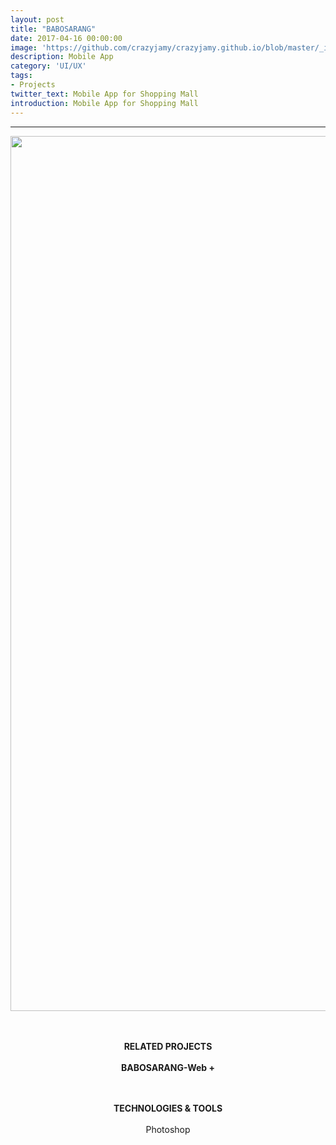 ```yaml
---
layout: post
title: "BABOSARANG"
date: 2017-04-16 00:00:00
image: 'https://github.com/crazyjamy/crazyjamy.github.io/blob/master/_images/_thumbnail/babosarang-m.png?raw=true'
description: Mobile App
category: 'UI/UX'
tags:
- Projects
twitter_text: Mobile App for Shopping Mall
introduction: Mobile App for Shopping Mall
---
```


---

<div align="center">
<img src="https://github.com/crazyjamy/crazyjamy.github.io/blob/master/_images/_post/babosarang/mobile-ui-babosarang_01.jpg?raw=true" alt="" style="width: 1400px;">
 <br /> <br /><br />

<strong> RELATED PROJECTS </strong> <br /><br />
<a href="https://crazyjamy.github.io/babosarang-web/" style="font-weight: bold; text-decoration: none;">BABOSARANG-Web +</a>   <br /><br /><br />

<strong>TECHNOLOGIES & TOOLS </strong> <br /><br />
Photoshop <br />
</div>



